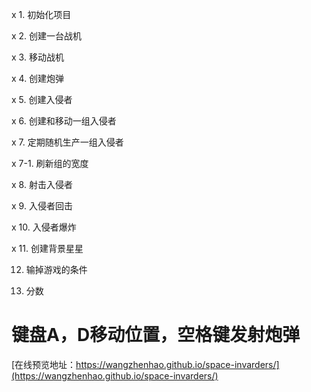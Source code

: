 x 1. 初始化项目 

x 2. 创建一台战机

x 3. 移动战机

x 4. 创建炮弹

x 5. 创建入侵者

x 6. 创建和移动一组入侵者

x 7. 定期随机生产一组入侵者

x 7-1. 刷新组的宽度

x 8. 射击入侵者

x 9. 入侵者回击

x 10. 入侵者爆炸

x 11. 创建背景星星

12. 输掉游戏的条件

13. 分数



# 键盘A，D移动位置，空格键发射炮弹

[在线预览地址：https://wangzhenhao.github.io/space-invarders/](https://wangzhenhao.github.io/space-invarders/)
